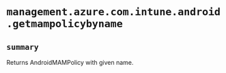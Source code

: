 # `management.azure.com.intune.android.getmampolicybyname`

## `summary`
Returns AndroidMAMPolicy with given name.


